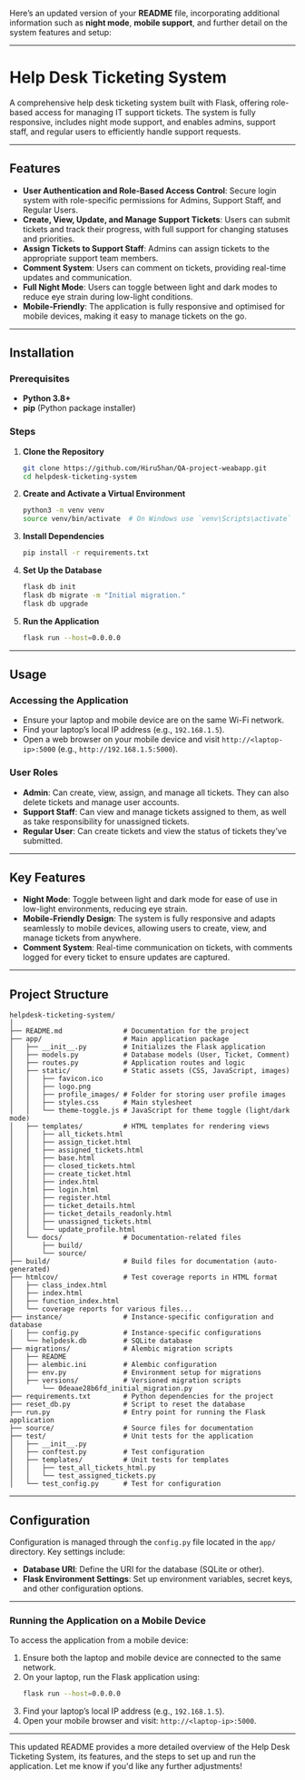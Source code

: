 Here’s an updated version of your **README** file, incorporating additional information such as **night mode**, **mobile support**, and further detail on the system features and setup:

---

# **Help Desk Ticketing System**

A comprehensive help desk ticketing system built with Flask, offering role-based access for managing IT support tickets. The system is fully responsive, includes night mode support, and enables admins, support staff, and regular users to efficiently handle support requests.

---

## **Features**

- **User Authentication and Role-Based Access Control**: Secure login system with role-specific permissions for Admins, Support Staff, and Regular Users.
- **Create, View, Update, and Manage Support Tickets**: Users can submit tickets and track their progress, with full support for changing statuses and priorities.
- **Assign Tickets to Support Staff**: Admins can assign tickets to the appropriate support team members.
- **Comment System**: Users can comment on tickets, providing real-time updates and communication.
- **Full Night Mode**: Users can toggle between light and dark modes to reduce eye strain during low-light conditions.
- **Mobile-Friendly**: The application is fully responsive and optimised for mobile devices, making it easy to manage tickets on the go.

---

## **Installation**

### **Prerequisites**

- **Python 3.8+**
- **pip** (Python package installer)

### **Steps**

1. **Clone the Repository**

   ```bash
   git clone https://github.com/Hiru5han/QA-project-weabapp.git
   cd helpdesk-ticketing-system
   ```

2. **Create and Activate a Virtual Environment**

   ```bash
   python3 -m venv venv
   source venv/bin/activate  # On Windows use `venv\Scripts\activate`
   ```

3. **Install Dependencies**

   ```bash
   pip install -r requirements.txt
   ```

4. **Set Up the Database**

   ```bash
   flask db init
   flask db migrate -m "Initial migration."
   flask db upgrade
   ```

5. **Run the Application**

   ```bash
   flask run --host=0.0.0.0
   ```

---

## **Usage**

### **Accessing the Application**

- Ensure your laptop and mobile device are on the same Wi-Fi network.
- Find your laptop’s local IP address (e.g., `192.168.1.5`).
- Open a web browser on your mobile device and visit `http://<laptop-ip>:5000` (e.g., `http://192.168.1.5:5000`).

### **User Roles**

- **Admin**: Can create, view, assign, and manage all tickets. They can also delete tickets and manage user accounts.
- **Support Staff**: Can view and manage tickets assigned to them, as well as take responsibility for unassigned tickets.
- **Regular User**: Can create tickets and view the status of tickets they’ve submitted.

---

## **Key Features**

- **Night Mode**: Toggle between light and dark mode for ease of use in low-light environments, reducing eye strain.
- **Mobile-Friendly Design**: The system is fully responsive and adapts seamlessly to mobile devices, allowing users to create, view, and manage tickets from anywhere.
- **Comment System**: Real-time communication on tickets, with comments logged for every ticket to ensure updates are captured.

---

## **Project Structure**

```plaintext
helpdesk-ticketing-system/
│
├── README.md               # Documentation for the project
├── app/                    # Main application package
│   ├── __init__.py         # Initializes the Flask application
│   ├── models.py           # Database models (User, Ticket, Comment)
│   ├── routes.py           # Application routes and logic
│   ├── static/             # Static assets (CSS, JavaScript, images)
│   │   ├── favicon.ico
│   │   ├── logo.png
│   │   ├── profile_images/ # Folder for storing user profile images
│   │   ├── styles.css      # Main stylesheet
│   │   └── theme-toggle.js # JavaScript for theme toggle (light/dark mode)
│   ├── templates/          # HTML templates for rendering views
│   │   ├── all_tickets.html
│   │   ├── assign_ticket.html
│   │   ├── assigned_tickets.html
│   │   ├── base.html
│   │   ├── closed_tickets.html
│   │   ├── create_ticket.html
│   │   ├── index.html
│   │   ├── login.html
│   │   ├── register.html
│   │   ├── ticket_details.html
│   │   ├── ticket_details_readonly.html
│   │   ├── unassigned_tickets.html
│   │   └── update_profile.html
│   └── docs/               # Documentation-related files
│       ├── build/
│       └── source/
├── build/                  # Build files for documentation (auto-generated)
├── htmlcov/                # Test coverage reports in HTML format
│   ├── class_index.html
│   ├── index.html
│   ├── function_index.html
│   └── coverage reports for various files...
├── instance/               # Instance-specific configuration and database
│   ├── config.py           # Instance-specific configurations
│   └── helpdesk.db         # SQLite database
├── migrations/             # Alembic migration scripts
│   ├── README
│   ├── alembic.ini         # Alembic configuration
│   ├── env.py              # Environment setup for migrations
│   ├── versions/           # Versioned migration scripts
│       └── 0deaae28b6fd_initial_migration.py
├── requirements.txt        # Python dependencies for the project
├── reset_db.py             # Script to reset the database
├── run.py                  # Entry point for running the Flask application
├── source/                 # Source files for documentation
├── test/                   # Unit tests for the application
│   ├── __init__.py
│   ├── conftest.py         # Test configuration
│   ├── templates/          # Unit tests for templates
│   │   ├── test_all_tickets_html.py
│   │   └── test_assigned_tickets.py
│   └── test_config.py      # Test for configuration
```

---

## **Configuration**

Configuration is managed through the `config.py` file located in the `app/` directory. Key settings include:

- **Database URI**: Define the URI for the database (SQLite or other).
- **Flask Environment Settings**: Set up environment variables, secret keys, and other configuration options.

---

### **Running the Application on a Mobile Device**

To access the application from a mobile device:

1. Ensure both the laptop and mobile device are connected to the same network.
2. On your laptop, run the Flask application using:
   ```bash
   flask run --host=0.0.0.0
   ```
3. Find your laptop’s local IP address (e.g., `192.168.1.5`).
4. Open your mobile browser and visit: `http://<laptop-ip>:5000`.

---

This updated README provides a more detailed overview of the Help Desk Ticketing System, its features, and the steps to set up and run the application. Let me know if you'd like any further adjustments!
